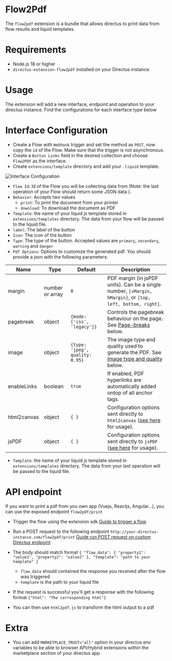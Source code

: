 # Flow2Pdf

The `flow2pdf` extension is a bundle that allows directus to print data from flow results and liquid templates.

# Requirements

- Node.js 18 or higher
- `directus-extension-flow2pdf` installed on your Directus instance.

# Usage

The extension will add a new interface, endpoint and operation to your directus instance.
Find the configurations for each interface type below

# Interface Configuration

- Create a Flow with `Webhook` trigger and set the method as `POST`, now copy the `id` of the Flow. Make sure that the trigger is not asynchronous.
- Create a `Button Links` field in the desired collection and choose `Flow2PDF` as the interface.
- Create `extensions/template` directory and add your `.liquid` template.

![Interface Configuration](https://github.com/karamokoisrael/directus-extension-flow2pdf/blob/master/images/interface-configuration.png?raw=true "Configurations")

- `Flow Id`: Id of the Flow you will be collecting data from (Note: the last operation of your Flow should return some JSON data ).
- `Behavior`: Accepts two values
  - `print`: To print the document from your printer
  - `download`: To download the document as PDF
- `Template`: the name of your liquid js template stored in `extensions/templates` directory. The data from your flow will be passed to the liquid file.
- `label`: The label of the button
- `Icon`: The icon of the button
- `Type`: The type of the button. Accepted values are `primary`, `secondary`, `warning` and `danger`
- `Pdf Options`: Options to customize the generated pdf. You should provide a json with the following parameters:

|Name        |Type            |Default                         |Description                                                                                                 |
|------------|----------------|--------------------------------|------------------------------------------------------------------------------------------------------------|
|margin      |number or array |`0`                             |PDF margin (in jsPDF units). Can be a single number, `[vMargin, hMargin]`, or `[top, left, bottom, right]`. |
|pagebreak   |object          |`{mode: ['css', 'legacy']}`     |Controls the pagebreak behaviour on the page. See [Page-breaks](#page-breaks) below.                        |
|image       |object          |`{type: 'jpeg', quality: 0.95}` |The image type and quality used to generate the PDF. See [Image type and quality](#image-type-and-quality) below.|
|enableLinks |boolean         |`true`                          |If enabled, PDF hyperlinks are automatically added ontop of all anchor tags.                                |
|html2canvas |object          |`{ }`                           |Configuration options sent directly to `html2canvas` ([see here](https://html2canvas.hertzen.com/configuration) for usage).|
|jsPDF       |object          |`{ }`                           |Configuration options sent directly to `jsPDF` ([see here](http://rawgit.com/MrRio/jsPDF/master/docs/jsPDF.html) for usage).|


- `Template`: the name of your liquid js template stored in `extensions/templates` directory. The data from your last operation will be passed to the liquid file.



# API endpoint

If you want to print a pdf from you own app (Vuejs, Reactjs, Angular...), you can use the exposed endpoint `flow2pdf/print`
- Trigger the flow using the extension sdk [Guide to trigger a flow](https://docs.directus.io/reference/system/flows.html#flow-with-post-webhook-trigger)

- Run a POST request to the following endpoint `http://your-directus-instance.com/flow2pdf/print` [Guide run POST request on custom Directus endpoint](https://docs.directus.io/guides/sdk/getting-started.html#directus-javascript-sdk)
- The body should match format `{ "flow_data": { "property1": "value1", "property2": "value2" }, "template": "path to your template" }`
  - `flow_data` should contained the response you received after the flow was triggered
  - `template` is the path to your liquid file
- If the request is successful you'll get a response with the following format `{"html": "The corresponding html"}`
- You can then use `html2pdf.js` to transform the html output to a pdf


# Extra

- You can add `MARKETPLACE_TRUST="all"` option in your directus env variables to be able to browser API/Hybrid extensions within the marketplace section of your directus app.
```